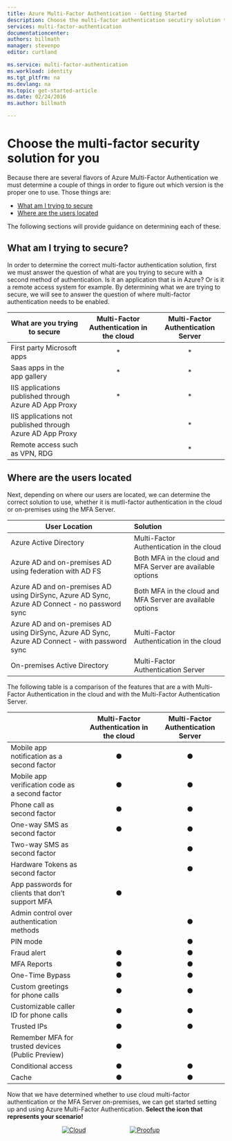 ```yaml
---
title: Azure Multi-Factor Authentication - Getting Started
description: Choose the multi-factor authentication secutiry solution that is right for you by asking what am i trying to secure and where are my users located.  Then choose cloud, MFA Server or AD FS.
services: multi-factor-authentication
documentationcenter: 
authors: billmath
manager: stevenpo
editor: curtland

ms.service: multi-factor-authentication
ms.workload: identity
ms.tgt_pltfrm: na
ms.devlang: na
ms.topic: get-started-article
ms.date: 02/24/2016
ms.author: billmath

---
```

# Choose the multi-factor security solution for you
Because there are several flavors of Azure Multi-Factor Authentication we must determine a couple of things in order to figure out which version is the proper one to use.  Those things are:

* [What am I trying to secure](#what-am-i-trying-to-secure.md)
* [Where are the users located](#where-are-the-users-located.md)

The following sections will provide guidance on determining each of these.

## What am I trying to secure?
In order to determine the correct multi-factor authentication solution, first we must answer the question of what are you trying to secure with a second method of authentication.  Is it an application that is in Azure?  Or is it a remote access system for example.  By determining what we are trying to secure, we will see to answer the question of where multi-factor authentication needs to be enabled.  

| What are you trying to secure | Multi-Factor Authentication in the cloud | Multi-Factor Authentication Server  |
| --- |:---:|:---:|
| First party Microsoft apps |* |* | |
| Saas apps in the app gallery |* |* | |
| IIS applications published through Azure AD App Proxy |* |* | |
| IIS applications not published through Azure AD App Proxy | |* | |
| Remote access such as VPN, RDG | |* | |

## Where are the users located
Next, depending on where our users are located, we can determine the correct solution to use, whether it is mutli-factor authentication in the cloud or on-premises using the MFA Server.

| User Location | Solution |
| --- |:--- |
| Azure Active Directory |Multi-Factor Authentication in the cloud | |
| Azure AD and on-premises AD using federation with AD FS |Both MFA in the cloud and MFA Server are available options  |
| Azure AD and on-premises AD using DirSync, Azure AD Sync, Azure AD Connect - no password sync |Both MFA in the cloud and MFA Server are available options  |
| Azure AD and on-premises AD using DirSync, Azure AD Sync, Azure AD Connect - with password sync |Multi-Factor Authentication in the cloud |
| On-premises Active Directory |Multi-Factor Authentication Server |

The following table is a comparison of the features that are a with Multi-Factor Authentication in the cloud and with the Multi-Factor Authentication Server.

|  | Multi-Factor Authentication in the cloud | Multi-Factor Authentication Server |
| --- |:---:|:---:|
| Mobile app notification as a second factor |● |● | |
| Mobile app verification code as a second factor |● |● |
| Phone call as second factor |● |●  |
| One-way SMS as second factor |● |● |
| Two-way SMS as second factor | |●  |
| Hardware Tokens as second factor | |●  |
| App passwords for clients that don’t support MFA |● | |
| Admin control over authentication methods | |●  |
| PIN mode | |● |
| Fraud alert |● |● |
| MFA Reports |● |●  |
| One-Time Bypass |● |●  |
| Custom greetings for phone calls |● |●  |
| Customizable caller ID for phone calls |● |●  |
| Trusted IPs |● |●  |
| Remember MFA for trusted devices (Public Preview) |● | |
| Conditional access |● |●  |
| Cache |● |●  |

Now that we have determined whether to use cloud multi-factor authentication or the MFA Server on-premises, we can get started setting up and using Azure Multi-Factor Authentication.   **Select the icon that represents your scenario!**

<center>




[![Cloud](./media/multi-factor-authentication-get-started/cloud2.png)](multi-factor-authentication-get-started-cloud.md)  &nbsp;&nbsp;&nbsp;&nbsp;&nbsp;&nbsp;&nbsp;&nbsp;&nbsp;&nbsp;&nbsp;&nbsp;&nbsp;&nbsp;&nbsp;&nbsp;&nbsp;&nbsp;&nbsp;&nbsp;&nbsp;&nbsp;&nbsp;&nbsp;&nbsp;[![Proofup](./media/multi-factor-authentication-get-started/server2.png)](multi-factor-authentication-get-started-server.md) &nbsp;&nbsp;&nbsp;&nbsp;&nbsp;
</center>


